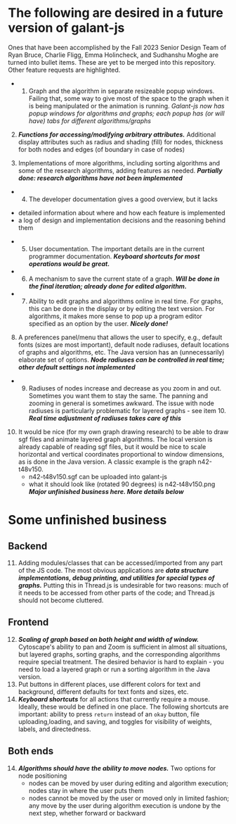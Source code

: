# The following are desired in a future version of galant-js
Ones that have been accomplished by the Fall 2023 Senior Design Team of Ryan Bruce, Charlie Fligg, Emma Holincheck, and Sudhanshu Moghe are turned into bullet items. These are yet to be merged into this repository. Other feature requests are highlighted.

* 1. Graph and the algorithm in separate resizeable popup windows. Failing that, some way to give most of the space to the graph when it is being manipulated or the animation is running. *Galant-js now has popup windows for algorithms and graphs; each popup has (or will have) tabs for different algorithms/graphs*

2. ***Functions for accessing/modifying arbitrary attributes.*** Additional display attributes such as radius and shading (fill) for nodes, thickness for both nodes and edges (of boundary in case of nodes)

3. Implementations of more algorithms, including sorting algorithms and some of the research algorithms, adding features as needed. ***Partially done: research algorithms have not been implemented***

* 4. The developer documentation gives a good overview, but it lacks
- detailed information about where and how each feature is implemented
- a log of design and implementation decisions and the reasoning behind them

* 5. User documentation. The important details are in the current programmer documentation. ***Keyboard shortcuts for most operations would be great.*** 

* 6. A mechanism to save the current state of a graph. ***Will be done in the final iteration; already done for edited algorithm.***

* 7. Ability to edit graphs and algorithms online in real time. For graphs, this can be done in the display or by editing the text version. For algorithms, it makes more sense to pop up a program editor specified as an option by the user. ***Nicely done!***

8. A preferences panel/menu that allows the user to specify, e.g., default fonts (sizes are most important), default node radiuses, default locations of graphs and algorithms, etc. The Java version has an (unnecessarily) elaborate set of options. ***Node radiuses can be controlled in real time; other default settings not implemented***

* 9. Radiuses of nodes increase and decrease as you zoom in and out. Sometimes you want them to stay the same. The panning and zooming in general is sometimes awkward. The issue with node radiuses is particularly problematic for layered graphs - see item 10. ***Real time adjustment of radiuses takes care of this***

10. It would be nice (for my own graph drawing research) to be able to draw sgf files and animate layered graph algorithms. The local version is already capable of reading sgf files, but it would be nice to scale horizontal and vertical coordinates proportional to window dimensions, as is done in the Java version. A classic example is the graph n42-t48v150.
    - n42-t48v150.sgf can be uploaded into galant-js
    - what it should look like (rotated 90 degrees) is n42-t48v150.png
***Major unfinished business here. More details below***   
   
# Some unfinished business
## Backend
11. Adding modules/classes that can be accessed/imported from any part of the JS code. The most obvious applications are ***data structure implementations, debug printing, and utilities for special types of graphs.*** Putting this in Thread.js is undesirable for two reasons: much of it needs to be accessed from other parts of the code; and Thread.js should not become cluttered.

## Frontend
12. ***Scaling of graph based on both height and width of window.*** Cytoscape's ability to pan and Zoom is sufficient in almost all situations, but layered graphs, sorting graphs, and the corresponding algorithms require special treatment. The desired behavior is hard to explain - you need to load a layered graph or run a sorting algorithm in the Java version.
13. Put buttons in different places, use different colors for text and background, different defaults for text fonts and sizes, etc.
14. ***Keyboard shortcuts*** for all actions that currently require a mouse. Ideally, these would be defined in one place. The following shortcuts are important: ability to press `return` instead of an `okay` button, file uploading,loading, and saving, and toggles for visibility of weights, labels, and directedness.

## Both ends
14. ***Algorithms should have the ability to move nodes.*** Two options for node positioning
    - nodes can be moved by user during editing and algorithm execution; nodes stay in where the user puts them
    - nodes cannot be moved by the user or moved only in limited fashion; any move by the user during algorithm execution is undone by the next step, whether forward or backward
   

